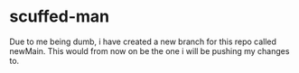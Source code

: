 # scuffed-man
Due to me being dumb, i have created a new branch for this repo called newMain. This would from now on be the one i will be pushing my changes to.
